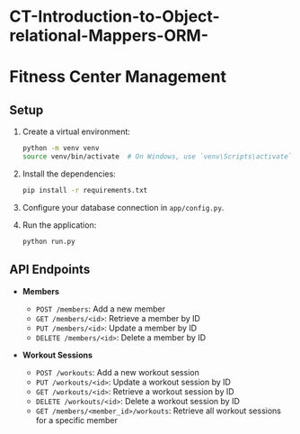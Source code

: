 # CT-Introduction-to-Object-relational-Mappers-ORM-
# Fitness Center Management

## Setup

1. Create a virtual environment:
    ```bash
    python -m venv venv
    source venv/bin/activate  # On Windows, use `venv\Scripts\activate`
    ```

2. Install the dependencies:
    ```bash
    pip install -r requirements.txt
    ```

3. Configure your database connection in `app/config.py`.

4. Run the application:
    ```bash
    python run.py
    ```

## API Endpoints

- **Members**
  - `POST /members`: Add a new member
  - `GET /members/<id>`: Retrieve a member by ID
  - `PUT /members/<id>`: Update a member by ID
  - `DELETE /members/<id>`: Delete a member by ID

- **Workout Sessions**
  - `POST /workouts`: Add a new workout session
  - `PUT /workouts/<id>`: Update a workout session by ID
  - `GET /workouts/<id>`: Retrieve a workout session by ID
  - `DELETE /workouts/<id>`: Delete a workout session by ID
  - `GET /members/<member_id>/workouts`: Retrieve all workout sessions for a specific member
